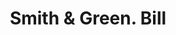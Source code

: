 ---
doi: 10.7916/D8XK9SJC
date_other: '1880'
date_other_textual: 1880-1889
form: printed ephemera
genre:
- Invoices
name:
- Smith & Green
object_in_context_url: https://biggert.cul.columbia.edu/items/view/ave_biggert_00533
subject_hierarchical_geographic:
- Worcester, Massachusetts, United States
subject_name:
- Smith & Green
title: Smith & Green. Bill
sort_title: Smith & Green. Bill
call_number: ave_biggert_00533
coordinates:
- 42.266666666666666,-71.8
pid: ave_biggert_00533
identifiers: ave_biggert_00533
thumbnail: https://derivativo-1.library.columbia.edu/iiif/2/ldpd:343872/full/!256,256/0/native.jpg
permalink: "/biggert/ave_biggert_00533/"
layout: iiif-image-page
---